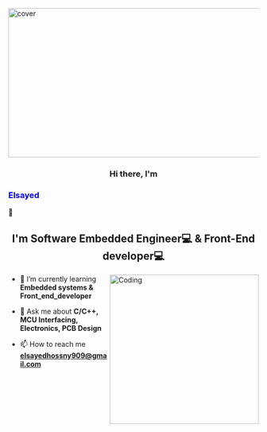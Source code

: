<img src="https://media.licdn.com/dms/image/D5612AQGoqi6YqfTGfQ/article-cover_image-shrink_600_2000/0/1684625917504?e=2147483647&v=beta&t=mE9JCUg4u0IU_kLC4MuLIfikdEIadhB6PDdYzJ4R2uA" alt="cover" height ="300" width = "1300"/>
<h3 align="center">Hi there, I'm <h3 style="color:blue;">Elsayed</h3>👋</h3>
<h2 align="center">I'm Software Embedded Engineer💻 & Front-End developer💻</h2>

<img align="right" alt="Coding" width="300" src="https://encrypted-tbn0.gstatic.com/images?q=tbn:ANd9GcRnb7U8285ohbIQt7HvpChBxw0qJBvS3P1n6g&s">


- 🌱 I’m currently learning **Embedded systems & Front_end_developer**

- 💬 Ask me about **C/C++, MCU Interfacing, Electronics, PCB Design**

- 📫 How to reach me **elsayedhossny909@gmail.com**
